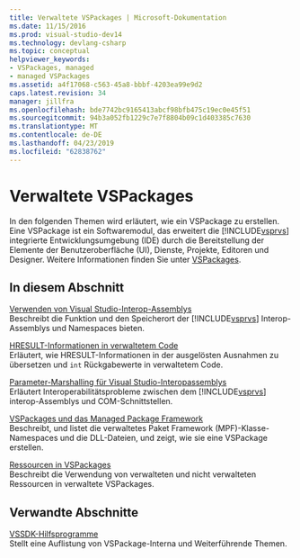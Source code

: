```yaml
---
title: Verwaltete VSPackages | Microsoft-Dokumentation
ms.date: 11/15/2016
ms.prod: visual-studio-dev14
ms.technology: devlang-csharp
ms.topic: conceptual
helpviewer_keywords:
- VSPackages, managed
- managed VSPackages
ms.assetid: a4f17068-c563-45a8-bbbf-4203ea99e9d2
caps.latest.revision: 34
manager: jillfra
ms.openlocfilehash: bde7742bc9165413abcf98bfb475c19ec0e45f51
ms.sourcegitcommit: 94b3a052fb1229c7e7f8804b09c1d403385c7630
ms.translationtype: MT
ms.contentlocale: de-DE
ms.lasthandoff: 04/23/2019
ms.locfileid: "62838762"
---
```

# <a name="managed-vspackages"></a>Verwaltete VSPackages
In den folgenden Themen wird erläutert, wie ein VSPackage zu erstellen. Eine VSPackage ist ein Softwaremodul, das erweitert die [!INCLUDE[vsprvs](../includes/vsprvs-md.md)] integrierte Entwicklungsumgebung (IDE) durch die Bereitstellung der Elemente der Benutzeroberfläche (UI), Dienste, Projekte, Editoren und Designer. Weitere Informationen finden Sie unter [VSPackages](../extensibility/internals/vspackages.md).  
  
## <a name="in-this-section"></a>In diesem Abschnitt  
 [Verwenden von Visual Studio-Interop-Assemblys](../extensibility/internals/using-visual-studio-interop-assemblies.md)  
 Beschreibt die Funktion und den Speicherort der [!INCLUDE[vsprvs](../includes/vsprvs-md.md)] Interop-Assemblys und Namespaces bieten.  
  
 [HRESULT-Informationen in verwaltetem Code](../misc/hresult-information-in-managed-code.md)  
 Erläutert, wie HRESULT-Informationen in der ausgelösten Ausnahmen zu übersetzen und `int` Rückgabewerte in verwaltetem Code.  
  
 [Parameter-Marshalling für Visual Studio-Interopassemblys](../misc/visual-studio-interop-assembly-parameter-marshaling.md)  
 Erläutert Interoperabilitätsprobleme zwischen dem [!INCLUDE[vsprvs](../includes/vsprvs-md.md)] interop-Assemblys und COM-Schnittstellen.  
  
 [VSPackages und das Managed Package Framework](../misc/vspackages-and-the-managed-package-framework.md)  
 Beschreibt, und listet die verwaltetes Paket Framework (MPF)-Klasse-Namespaces und die DLL-Dateien, und zeigt, wie sie eine VSPackage erstellen.  
  
 [Ressourcen in VSPackages](../extensibility/internals/resources-in-vspackages.md)  
 Beschreibt die Verwendung von verwalteten und nicht verwalteten Ressourcen in verwaltete VSPackages.  
  
## <a name="related-sections"></a>Verwandte Abschnitte  
 [VSSDK-Hilfsprogramme](../extensibility/internals/vssdk-utilities.md)  
 Stellt eine Auflistung von VSPackage-Interna und Weiterführende Themen.